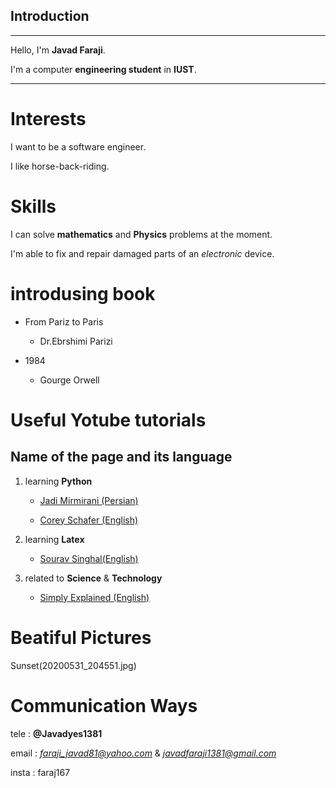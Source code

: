 ## Introduction
---
Hello, I'm __Javad Faraji__.

I'm a computer **engineering student** in **IUST**.

---
# Interests

I want to be a software engineer.


I like horse-back-riding.


# Skills

I can solve __mathematics__ and __Physics__ problems at the moment.

I'm able to fix and repair damaged parts of an _electronic_ device.

# introdusing book

+ From Pariz to Paris
  
    + Dr.Ebrshimi Parizi
    
  

+ 1984
  
    + Gourge Orwell
    

# Useful Yotube tutorials

## Name of the page and its language

1. learning __Python__

    + [Jadi Mirmirani (Persian)](https://www.youtube.com/playlist?list=PL-tKrPVkKKE1Y_o_h2w85dzVdoX5t7SI0)
    
    + [Corey Schafer (English)]( https://www.youtube.com/playlist?list=PL-osiE80TeTskrapNbzXhwoFUiLCjGgY7)
    
2. learning __Latex__
    
    + [Sourav Singhal(English)](https://youtu.be/Y-kXtWdjtmw)
    
    
3. related to __Science__  &  __Technology__

    + [Simply Explained (English)](https://youtu.be/WOvvyqJ-vwo)
    
    
# Beatiful Pictures
Sunset(20200531_204551.jpg)

# Communication Ways

tele : __@Javadyes1381__

email : *faraji_javad81@yahoo.com*  &  *javadfaraji1381@gmail.com*

insta : faraj167


